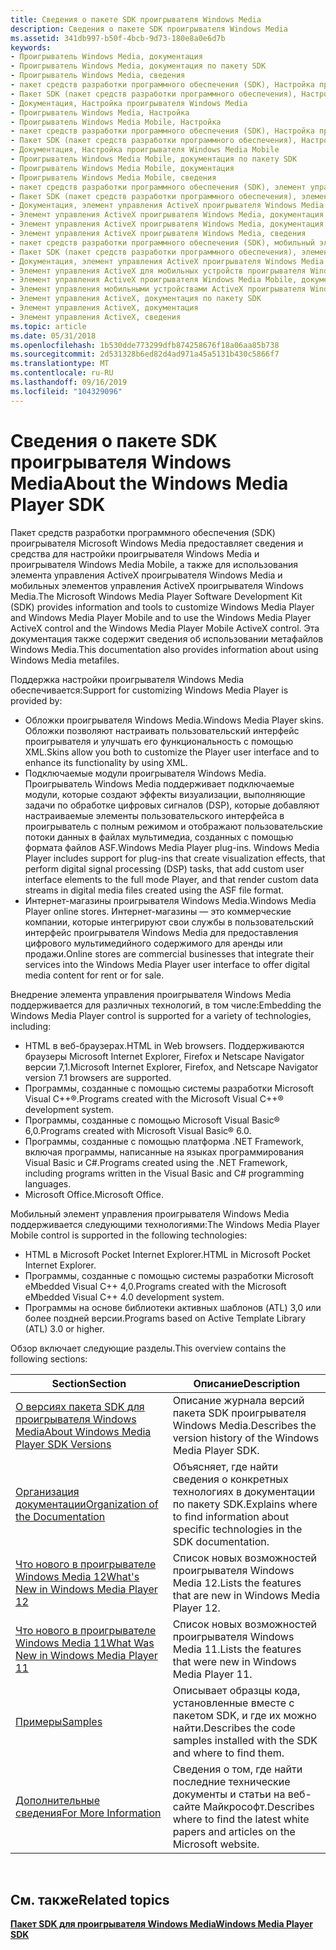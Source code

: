 ```yaml
---
title: Сведения о пакете SDK проигрывателя Windows Media
description: Сведения о пакете SDK проигрывателя Windows Media
ms.assetid: 341db997-b50f-4bcb-9d73-180e8a0e6d7b
keywords:
- Проигрыватель Windows Media, документация
- Проигрыватель Windows Media, документация по пакету SDK
- Проигрыватель Windows Media, сведения
- пакет средств разработки программного обеспечения (SDK), Настройка проигрывателя Windows Media
- Пакет SDK (пакет средств разработки программного обеспечения), Настройка проигрывателя Windows Media
- Документация, Настройка проигрывателя Windows Media
- Проигрыватель Windows Media, Настройка
- Проигрыватель Windows Media Mobile, Настройка
- пакет средств разработки программного обеспечения (SDK), Настройка проигрывателя Windows Media Mobile
- Пакет SDK (пакет средств разработки программного обеспечения), Настройка проигрывателя Windows Media Mobile
- Документация, Настройка проигрывателя Windows Media Mobile
- Проигрыватель Windows Media Mobile, документация по пакету SDK
- Проигрыватель Windows Media Mobile, документация
- Проигрыватель Windows Media Mobile, сведения
- пакет средств разработки программного обеспечения (SDK), элемент управления ActiveX проигрывателя Windows Media
- Пакет SDK (пакет средств разработки программного обеспечения), элемент управления ActiveX проигрывателя Windows Media
- Документация, элемент управления ActiveX проигрывателя Windows Media
- Элемент управления ActiveX проигрывателя Windows Media, документация по пакету SDK
- Элемент управления ActiveX проигрывателя Windows Media, документация
- Элемент управления ActiveX проигрывателя Windows Media, сведения
- пакет средств разработки программного обеспечения (SDK), мобильный элемент управления ActiveX проигрывателя Windows Media
- Пакет SDK (пакет средств разработки программного обеспечения), элемент управления ActiveX в проигрывателе Windows Media
- Документация, элемент управления ActiveX проигрывателя Windows Media Mobile
- Элемент управления ActiveX для мобильных устройств проигрывателя Windows Media, документация по пакету SDK
- Элемент управления ActiveX проигрывателя Windows Media Mobile, документация
- Элемент управления мобильными устройствами ActiveX проигрывателя Windows Media, сведения
- Элемент управления ActiveX, документация по пакету SDK
- Элемент управления ActiveX, документация
- Элемент управления ActiveX, сведения
ms.topic: article
ms.date: 05/31/2018
ms.openlocfilehash: 1b530dde773299dfb874258676f18a06aa85b738
ms.sourcegitcommit: 2d531328b6ed82d4ad971a45a5131b430c5866f7
ms.translationtype: MT
ms.contentlocale: ru-RU
ms.lasthandoff: 09/16/2019
ms.locfileid: "104329096"
---
```

# <a name="about-the-windows-media-player-sdk"></a><span data-ttu-id="d9bd5-132">Сведения о пакете SDK проигрывателя Windows Media</span><span class="sxs-lookup"><span data-stu-id="d9bd5-132">About the Windows Media Player SDK</span></span>

<span data-ttu-id="d9bd5-133">Пакет средств разработки программного обеспечения (SDK) проигрывателя Microsoft Windows Media предоставляет сведения и средства для настройки проигрывателя Windows Media и проигрывателя Windows Media Mobile, а также для использования элемента управления ActiveX проигрывателя Windows Media и мобильных элементов управления ActiveX проигрывателя Windows Media.</span><span class="sxs-lookup"><span data-stu-id="d9bd5-133">The Microsoft Windows Media Player Software Development Kit (SDK) provides information and tools to customize Windows Media Player and Windows Media Player Mobile and to use the Windows Media Player ActiveX control and the Windows Media Player Mobile ActiveX control.</span></span> <span data-ttu-id="d9bd5-134">Эта документация также содержит сведения об использовании метафайлов Windows Media.</span><span class="sxs-lookup"><span data-stu-id="d9bd5-134">This documentation also provides information about using Windows Media metafiles.</span></span>

<span data-ttu-id="d9bd5-135">Поддержка настройки проигрывателя Windows Media обеспечивается:</span><span class="sxs-lookup"><span data-stu-id="d9bd5-135">Support for customizing Windows Media Player is provided by:</span></span>

-   <span data-ttu-id="d9bd5-136">Обложки проигрывателя Windows Media.</span><span class="sxs-lookup"><span data-stu-id="d9bd5-136">Windows Media Player skins.</span></span> <span data-ttu-id="d9bd5-137">Обложки позволяют настраивать пользовательский интерфейс проигрывателя и улучшать его функциональность с помощью XML.</span><span class="sxs-lookup"><span data-stu-id="d9bd5-137">Skins allow you both to customize the Player user interface and to enhance its functionality by using XML.</span></span>
-   <span data-ttu-id="d9bd5-138">Подключаемые модули проигрывателя Windows Media. Проигрыватель Windows Media поддерживает подключаемые модули, которые создают эффекты визуализации, выполняющие задачи по обработке цифровых сигналов (DSP), которые добавляют настраиваемые элементы пользовательского интерфейса в проигрыватель с полным режимом и отображают пользовательские потоки данных в файлах мультимедиа, созданных с помощью формата файлов ASF.</span><span class="sxs-lookup"><span data-stu-id="d9bd5-138">Windows Media Player plug-ins. Windows Media Player includes support for plug-ins that create visualization effects, that perform digital signal processing (DSP) tasks, that add custom user interface elements to the full mode Player, and that render custom data streams in digital media files created using the ASF file format.</span></span>
-   <span data-ttu-id="d9bd5-139">Интернет-магазины проигрывателя Windows Media.</span><span class="sxs-lookup"><span data-stu-id="d9bd5-139">Windows Media Player online stores.</span></span> <span data-ttu-id="d9bd5-140">Интернет-магазины — это коммерческие компании, которые интегрируют свои службы в пользовательский интерфейс проигрывателя Windows Media для предоставления цифрового мультимедийного содержимого для аренды или продажи.</span><span class="sxs-lookup"><span data-stu-id="d9bd5-140">Online stores are commercial businesses that integrate their services into the Windows Media Player user interface to offer digital media content for rent or for sale.</span></span>

<span data-ttu-id="d9bd5-141">Внедрение элемента управления проигрывателя Windows Media поддерживается для различных технологий, в том числе:</span><span class="sxs-lookup"><span data-stu-id="d9bd5-141">Embedding the Windows Media Player control is supported for a variety of technologies, including:</span></span>

-   <span data-ttu-id="d9bd5-142">HTML в веб-браузерах.</span><span class="sxs-lookup"><span data-stu-id="d9bd5-142">HTML in Web browsers.</span></span> <span data-ttu-id="d9bd5-143">Поддерживаются браузеры Microsoft Internet Explorer, Firefox и Netscape Navigator версии 7,1.</span><span class="sxs-lookup"><span data-stu-id="d9bd5-143">Microsoft Internet Explorer, Firefox, and Netscape Navigator version 7.1 browsers are supported.</span></span>
-   <span data-ttu-id="d9bd5-144">Программы, созданные с помощью системы разработки Microsoft Visual C++®.</span><span class="sxs-lookup"><span data-stu-id="d9bd5-144">Programs created with the Microsoft Visual C++® development system.</span></span>
-   <span data-ttu-id="d9bd5-145">Программы, созданные с помощью Microsoft Visual Basic® 6,0.</span><span class="sxs-lookup"><span data-stu-id="d9bd5-145">Programs created with Microsoft Visual Basic® 6.0.</span></span>
-   <span data-ttu-id="d9bd5-146">Программы, созданные с помощью платформа .NET Framework, включая программы, написанные на языках программирования Visual Basic и C#.</span><span class="sxs-lookup"><span data-stu-id="d9bd5-146">Programs created using the .NET Framework, including programs written in the Visual Basic and C# programming languages.</span></span>
-   <span data-ttu-id="d9bd5-147">Microsoft Office.</span><span class="sxs-lookup"><span data-stu-id="d9bd5-147">Microsoft Office.</span></span>

<span data-ttu-id="d9bd5-148">Мобильный элемент управления проигрывателя Windows Media поддерживается следующими технологиями:</span><span class="sxs-lookup"><span data-stu-id="d9bd5-148">The Windows Media Player Mobile control is supported in the following technologies:</span></span>

-   <span data-ttu-id="d9bd5-149">HTML в Microsoft Pocket Internet Explorer.</span><span class="sxs-lookup"><span data-stu-id="d9bd5-149">HTML in Microsoft Pocket Internet Explorer.</span></span>
-   <span data-ttu-id="d9bd5-150">Программы, созданные с помощью системы разработки Microsoft eMbedded Visual C++ 4,0.</span><span class="sxs-lookup"><span data-stu-id="d9bd5-150">Programs created with the Microsoft eMbedded Visual C++ 4.0 development system.</span></span>
-   <span data-ttu-id="d9bd5-151">Программы на основе библиотеки активных шаблонов (ATL) 3,0 или более поздней версии.</span><span class="sxs-lookup"><span data-stu-id="d9bd5-151">Programs based on Active Template Library (ATL) 3.0 or higher.</span></span>

<span data-ttu-id="d9bd5-152">Обзор включает следующие разделы.</span><span class="sxs-lookup"><span data-stu-id="d9bd5-152">This overview contains the following sections:</span></span>



| <span data-ttu-id="d9bd5-153">Section</span><span class="sxs-lookup"><span data-stu-id="d9bd5-153">Section</span></span>                                                                                | <span data-ttu-id="d9bd5-154">Описание</span><span class="sxs-lookup"><span data-stu-id="d9bd5-154">Description</span></span>                                                                              |
|----------------------------------------------------------------------------------------|------------------------------------------------------------------------------------------|
| [<span data-ttu-id="d9bd5-155">О версиях пакета SDK для проигрывателя Windows Media</span><span class="sxs-lookup"><span data-stu-id="d9bd5-155">About Windows Media Player SDK Versions</span></span>](about-windows-media-player-sdk-versions.md) | <span data-ttu-id="d9bd5-156">Описание журнала версий пакета SDK проигрывателя Windows Media.</span><span class="sxs-lookup"><span data-stu-id="d9bd5-156">Describes the version history of the Windows Media Player SDK.</span></span>                           |
| [<span data-ttu-id="d9bd5-157">Организация документации</span><span class="sxs-lookup"><span data-stu-id="d9bd5-157">Organization of the Documentation</span></span>](organization-of-the-documentation.md)             | <span data-ttu-id="d9bd5-158">Объясняет, где найти сведения о конкретных технологиях в документации по пакету SDK.</span><span class="sxs-lookup"><span data-stu-id="d9bd5-158">Explains where to find information about specific technologies in the SDK documentation.</span></span> |
| [<span data-ttu-id="d9bd5-159">Что нового в проигрывателе Windows Media 12</span><span class="sxs-lookup"><span data-stu-id="d9bd5-159">What's New in Windows Media Player 12</span></span>](what-s-new-in-windows-media-player-12.md)     | <span data-ttu-id="d9bd5-160">Список новых возможностей проигрывателя Windows Media 12.</span><span class="sxs-lookup"><span data-stu-id="d9bd5-160">Lists the features that are new in Windows Media Player 12.</span></span>                              |
| [<span data-ttu-id="d9bd5-161">Что нового в проигрывателе Windows Media 11</span><span class="sxs-lookup"><span data-stu-id="d9bd5-161">What Was New in Windows Media Player 11</span></span>](what-was-new-in-windows-media-player-11.md) | <span data-ttu-id="d9bd5-162">Список новых возможностей проигрывателя Windows Media 11.</span><span class="sxs-lookup"><span data-stu-id="d9bd5-162">Lists the features that were new in Windows Media Player 11.</span></span>                             |
| [<span data-ttu-id="d9bd5-163">Примеры</span><span class="sxs-lookup"><span data-stu-id="d9bd5-163">Samples</span></span>](samples.md)                                                                 | <span data-ttu-id="d9bd5-164">Описывает образцы кода, установленные вместе с пакетом SDK, и где их можно найти.</span><span class="sxs-lookup"><span data-stu-id="d9bd5-164">Describes the code samples installed with the SDK and where to find them.</span></span>                |
| [<span data-ttu-id="d9bd5-165">Дополнительные сведения</span><span class="sxs-lookup"><span data-stu-id="d9bd5-165">For More Information</span></span>](for-more-information.md)                                       | <span data-ttu-id="d9bd5-166">Сведения о том, где найти последние технические документы и статьи на веб-сайте Майкрософт.</span><span class="sxs-lookup"><span data-stu-id="d9bd5-166">Describes where to find the latest white papers and articles on the Microsoft website.</span></span>   |



 

## <a name="related-topics"></a><span data-ttu-id="d9bd5-167">См. также</span><span class="sxs-lookup"><span data-stu-id="d9bd5-167">Related topics</span></span>

<dl> <dt>

[<span data-ttu-id="d9bd5-168">**Пакет SDK для проигрывателя Windows Media**</span><span class="sxs-lookup"><span data-stu-id="d9bd5-168">**Windows Media Player SDK**</span></span>](windows-media-player-sdk.md)
</dt> </dl>

 

 




